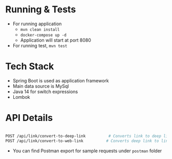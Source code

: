 # Running & Tests

- For running application 
    - `mvn clean install`
    - `docker-compose up -d` 
    - Application will start at port 8080
- For running test, `mvn test`

# Tech Stack
- Spring Boot is used as application framework
- Main data source is MySql
- Java 14 for switch expressions
- Lombok


# API Details


```sh 

POST /api/link/convert-to-deep-link          # Converts link to deep link
POST /api/link/convert-to-web-link          # Converts deep link to link

```
- You can find Postman export for sample requests under `postman` folder 
